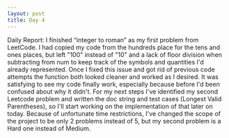 ```yaml
---
layout: post
title: Day 4
---
```


Daily Report: I finished “integer to roman” as my first problem from LeetCode. I had copied my code from the hundreds place for the tens and ones places, but left "100" instead of "10" and a lack of floor division when subtracting from num to keep track of the symbols and quantities I'd already represented. Once I fixed this issue and got rid of previous code attempts the function both looked cleaner and worked as I desired. It was satisfying to see my code finally work, especially because before I'd been confused about why it didn't. For my next steps I've identified my second Leetcode problem and written the doc string and test cases (Longest Valid Parentheses), so I'll start working on the implementation of that later on today. Because of unfortunate time restrictions, I've changed the scope of the project to be only 2 problems instead of 5, but my second problem is a Hard one instead of Medium. 
